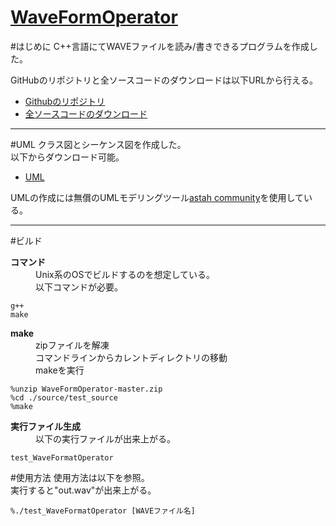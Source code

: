 [WaveFormOperator](https://github.com/kantoku009/WaveFormOperator)
====================
#はじめに
C++言語にてWAVEファイルを読み/書きできるプログラムを作成した。


GitHubのリポジトリと全ソースコードのダウンロードは以下URLから行える。

- [Githubのリポジトリ](https://github.com/kantoku009/WaveFormOperator)
- [全ソースコードのダウンロード](https://github.com/kantoku009/WaveFormOperator/archive/master.zip)

----

#UML
クラス図とシーケンス図を作成した。  
以下からダウンロード可能。  

 - [UML](https://github.com/kantoku009/WaveFormOperator/blob/master/document/UML.asta?raw=true)

UMLの作成には無償のUMLモデリングツール[astah community](http://astah.change-vision.com/ja/)を使用している。  

----

#ビルド
<dl>
	<dt><strong>コマンド</strong></dt>
	<dd>Unix系のOSでビルドするのを想定している。</dd>
	<dd>以下コマンドが必要。</dd>
</dl>

	g++
	make

<dl>
	<dt><strong>make</strong></dt>
	<dd>zipファイルを解凍</dd>
	<dd>コマンドラインからカレントディレクトリの移動</dd>
	<dd>makeを実行</dd>
</dl>

	%unzip WaveFormOperator-master.zip
	%cd ./source/test_source
	%make

<dl>
	<dt><strong>実行ファイル生成</strong></dt>
	<dd>以下の実行ファイルが出来上がる。</dd>
</dl>


	test_WaveFormatOperator

#使用方法
使用方法は以下を参照。  
実行すると"out.wav"が出来上がる。

	%./test_WaveFormatOperator [WAVEファイル名]


